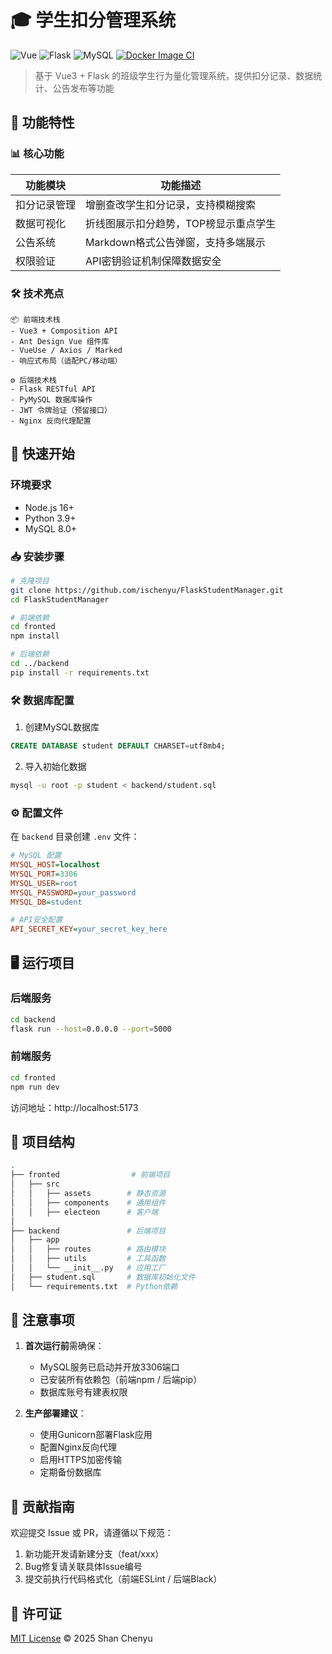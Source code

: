 # 🎓 学生扣分管理系统

![Vue](https://img.shields.io/badge/Vue-3.3.4-brightgreen)
![Flask](https://img.shields.io/badge/Flask-3.1.0-blue)
![MySQL](https://img.shields.io/badge/MySQL-8.3-orange)
[![Docker Image CI](https://github.com/ischenyu/FlaskStudentManager/actions/workflows/docker-image.yml/badge.svg?branch=master)](https://github.com/ischenyu/FlaskStudentManager/actions/workflows/docker-image.yml)

> 基于 Vue3 + Flask 的班级学生行为量化管理系统，提供扣分记录、数据统计、公告发布等功能

## 🌟 功能特性

### 📊 核心功能
| 功能模块       | 功能描述                              |
|----------------|-------------------------------------|
| 扣分记录管理    | 增删查改学生扣分记录，支持模糊搜索       |
| 数据可视化      | 折线图展示扣分趋势，TOP榜显示重点学生    |
| 公告系统        | Markdown格式公告弹窗，支持多端展示      |
| 权限验证        | API密钥验证机制保障数据安全            |

### 🛠 技术亮点
```text
📦 前端技术栈
- Vue3 + Composition API
- Ant Design Vue 组件库
- VueUse / Axios / Marked
- 响应式布局（适配PC/移动端）

⚙️ 后端技术栈
- Flask RESTful API
- PyMySQL 数据库操作
- JWT 令牌验证（预留接口）
- Nginx 反向代理配置
```

## 🚀 快速开始

### 环境要求
- Node.js 16+
- Python 3.9+
- MySQL 8.0+

### 📥 安装步骤

```bash
# 克隆项目
git clone https://github.com/ischenyu/FlaskStudentManager.git
cd FlaskStudentManager

# 前端依赖
cd fronted
npm install

# 后端依赖
cd ../backend
pip install -r requirements.txt
```

### 🛠 数据库配置

1. 创建MySQL数据库
```sql
CREATE DATABASE student DEFAULT CHARSET=utf8mb4;
```

2. 导入初始化数据
```bash
mysql -u root -p student < backend/student.sql
```

### ⚙️ 配置文件
在 `backend` 目录创建 `.env` 文件：
```ini
# MySQL 配置
MYSQL_HOST=localhost
MYSQL_PORT=3306
MYSQL_USER=root
MYSQL_PASSWORD=your_password
MYSQL_DB=student

# API安全配置
API_SECRET_KEY=your_secret_key_here
```

## 🖥 运行项目

### 后端服务
```bash
cd backend
flask run --host=0.0.0.0 --port=5000
```

### 前端服务
```bash
cd fronted
npm run dev
```

访问地址：http://localhost:5173

## 📂 项目结构

```bash
.
├── fronted                # 前端项目
│   ├── src
│   │   ├── assets        # 静态资源
│   │   ├── components    # 通用组件
│   │   ├── electeon      # 客户端
│
├── backend               # 后端项目
│   ├── app
│   │   ├── routes        # 路由模块
│   │   ├── utils         # 工具函数
│   │   └── __init__.py   # 应用工厂
│   ├── student.sql       # 数据库初始化文件
│   └── requirements.txt  # Python依赖
```

## 📌 注意事项

1. **首次运行前**需确保：
   - MySQL服务已启动并开放3306端口
   - 已安装所有依赖包（前端npm / 后端pip）
   - 数据库账号有建表权限

2. **生产部署建议**：
   - 使用Gunicorn部署Flask应用
   - 配置Nginx反向代理
   - 启用HTTPS加密传输
   - 定期备份数据库

## 🤝 贡献指南

欢迎提交 Issue 或 PR，请遵循以下规范：
1. 新功能开发请新建分支（feat/xxx）
2. Bug修复请关联具体Issue编号
3. 提交前执行代码格式化（前端ESLint / 后端Black）

## 📄 许可证

[MIT License](license) © 2025 Shan Chenyu

